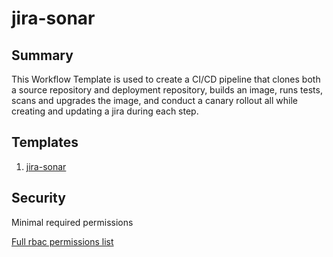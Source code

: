 # jira-sonar

## Summary

This Workflow Template is used to create a CI/CD pipeline that clones both a source repository and deployment repository, builds an image, runs tests, scans and upgrades the image, and conduct a canary rollout all while creating and updating a jira during each step.

## Templates

1. [jira-sonar](https://github.com/codefresh-io/argo-hub/blob/main/examples/jira-sonar/versions/0.0.1/docs/jira-sonar.md)

## Security

Minimal required permissions

[Full rbac permissions list](https://github.com/codefresh-io/argo-hub/blob/main/examples/jira-sonar/versions/0.0.1/rbac.yaml)

